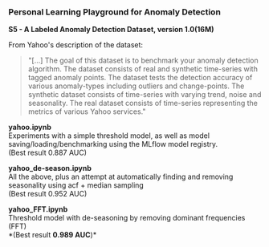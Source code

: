 ### Personal Learning Playground for Anomaly Detection

**S5 - A Labeled Anomaly Detection Dataset, version 1.0(16M)**

From Yahoo's description of the dataset: 
> "[...] The goal of this dataset is to benchmark your anomaly detection algorithm. The dataset consists of real and synthetic time-series with tagged anomaly points. The dataset tests the detection accuracy of various anomaly-types including outliers and change-points. The synthetic dataset consists of time-series with varying trend, noise and seasonality. The real dataset consists of time-series representing the metrics of various Yahoo services."

**yahoo.ipynb**  
Experiments with a simple threshold model, as well as model saving/loading/benchmarking using the MLflow model registry.  
(Best result 0.887 AUC)

**yahoo_de-season.ipynb**   
All the above, plus an attempt at automatically finding and removing seasonality using acf + median sampling  
(Best result 0.952 AUC)

**yahoo_FFT.ipynb**  
Threshold model with de-seasoning by removing dominant frequencies (FFT)  
\*(Best result **0.989 AUC**)\*